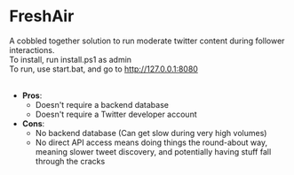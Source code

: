 # FreshAir

A cobbled together solution to run moderate twitter content during follower interactions. <br />
To install, run install.ps1 as admin <br />
To run, use start.bat, and go to http://127.0.0.1:8080 <br />
<br />
- __Pros__:
  - Doesn't require a backend database
  - Doesn't require a Twitter developer account
- __Cons__:
  - No backend database (Can get slow during very high volumes)
  - No direct API access means doing things the round-about way, meaning slower tweet discovery, and potentially having stuff fall through the cracks
